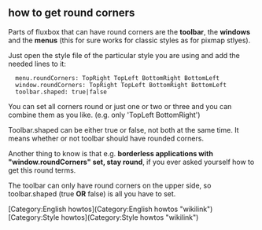 how to get round corners
------------------------

Parts of fluxbox that can have round corners are the **toolbar**, the
**windows** and the **menus** (this for sure works for classic styles as
for pixmap stlyes).

Just open the style file of the particular style you are using and add
the needed lines to it:

`  menu.roundCorners: TopRight TopLeft BottomRight BottomLeft`\
`  window.roundCorners: TopRight TopLeft BottomRight BottomLeft`\
`  toolbar.shaped: true|false`

You can set all corners round or just one or two or three and you can
combine them as you like. (e.g. only 'TopLeft BottomRight')

Toolbar.shaped can be either true or false, not both at the same time.
It means whether or not toolbar should have rounded corners.

Another thing to know is that e.g. **borderless applications with
"window.roundCorners" set, stay round**, if you ever asked yourself how
to get this round terms.

The toolbar can only have round corners on the upper side, so
toolbar.shaped (true **OR** false) is all you have to set.

[Category:English howtos](Category:English howtos "wikilink")
[Category:Style howtos](Category:Style howtos "wikilink")
